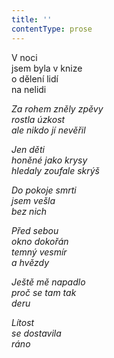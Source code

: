 ```yaml
---
title: ''
contentType: prose
---
```


<section>

V noci  
jsem byla v knize  
o dělení lidí  
na nelidi

_Za rohem zněly zpěvy  
rostla úzkost  
ale nikdo jí nevěřil_

</section>

<section>

_Jen děti  
honěné jako krysy  
hledaly zoufale skrýš_

</section>

<section>

_Do pokoje smrti  
jsem vešla  
bez nich_

</section>

<section>

_Před sebou  
okno dokořán  
temný vesmír  
a hvězdy_

</section>

<section>

_Ještě mě napadlo  
proč se tam tak  
deru_

</section>

<section>

_Lítost  
se dostavila  
ráno_

</section>
